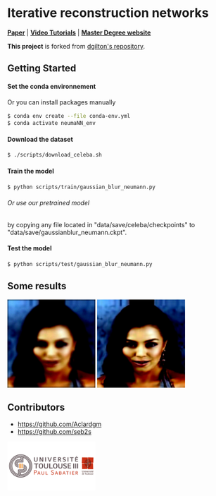 # Iterative reconstruction networks


**[Paper](https://arxiv.org/abs/1901.03707)** | **[Video Tutorials](https://www.youtube.com/watch?v=IMnjiYyHnpg)** | **[Master Degree website](https://departement-informatique.univ-tlse3.fr/master-igai/)** 

**This project** is forked from [dgilton's repository](https://github.com/dgilton/iterative_reconstruction_networks). 


## Getting Started 
#### Set the conda environnement

Or you can install packages manually

```bash
$ conda env create --file conda-env.yml 
$ conda activate neumaNN_env
```
#### Download the dataset

```bash
$ ./scripts/download_celeba.sh
```

#### Train the model
```bash
$ python scripts/train/gaussian_blur_neumann.py    
```
###### Or use our pretrained model
by copying any file located in "data/save/celeba/checkpoints" to "data/save/gaussianblur_neumann.ckpt". 
#### Test the model 
```bash
$ python scripts/test/gaussian_blur_neumann.py
```

## Some results

<img src="results/examples/0.0010424589_in.png" alt="drawing" height="200"/>
<img src="results/examples/0.0010424589_out.png" alt="drawing" height="200"/>


## Contributors

* https://github.com/Aclardgm
* https://github.com/seb2s

<img src="data/img/universite_logo.png" alt="drawing" width="200"/>